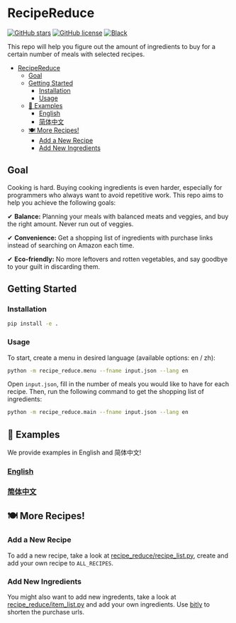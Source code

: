 # RecipeReduce

[![GitHub stars](https://img.shields.io/github/stars/qibinc/RecipeReduce)](https://github.com/qibinc/RecipeReduce/stargazers)
[![GitHub license](https://img.shields.io/github/license/qibinc/RecipeReduce)](https://github.com/qibinc/RecipeReduce/blob/master/LICENSE)
[![Black](https://img.shields.io/badge/code%20style-black-000000.svg)](https://github.com/ambv/black)

This repo will help you figure out the amount of ingredients to buy for a certain number of meals with selected recipes.

- [RecipeReduce](#recipereduce)
  - [Goal](#goal)
  - [Getting Started](#getting-started)
    - [Installation](#installation)
    - [Usage](#usage)
  - [🌟 Examples](#-examples)
    - [English](#english)
    - [简体中文](#简体中文)
  - [🍽 More Recipes!](#-more-recipes)
    - [Add a New Recipe](#add-a-new-recipe)
    - [Add New Ingredients](#add-new-ingredients)

## Goal

Cooking is hard. Buying cooking ingredients is even harder, especially for programmers who always want to avoid repetitive work. This repo aims to help you achieve the following goals:

✔ **Balance:** Planning your meals with balanced meats and veggies, and buy the right amount. Never run out of veggies.

✔ **Convenience:** Get a shopping list of ingredients with purchase links instead of searching on Amazon each time.

✔ **Eco-friendly:** No more leftovers and rotten vegetables, and say goodbye to your guilt in discarding them.

## Getting Started

### Installation

```bash
pip install -e .
```

### Usage

To start, create a menu in desired language (available options: en / zh):

```bash
python -m recipe_reduce.menu --fname input.json --lang en
```

Open `input.json`, fill in the number of meals you would like to have for each recipe. Then, run the following command to get the shopping list of ingredients:

```bash
python -m recipe_reduce.main --fname input.json --lang en
```

## 🌟 Examples

We provide examples in English and 简体中文!

### [English](/examples.md)
### [简体中文](/examples_zh.md)


## 🍽 More Recipes!

### Add a New Recipe

To add a new recipe, take a look at  [recipe_reduce/recipe_list.py](recipe_reduce/recipe_list.py), create and add your own recipe to `ALL_RECIPES`.

### Add New Ingredients

You might also want to add new ingredents, take a look at [recipe_reduce/item_list.py](recipe_reduce/item_list.py) and add your own ingredients. Use [bitly](https://bitly.com/) to shorten the purchase urls.

